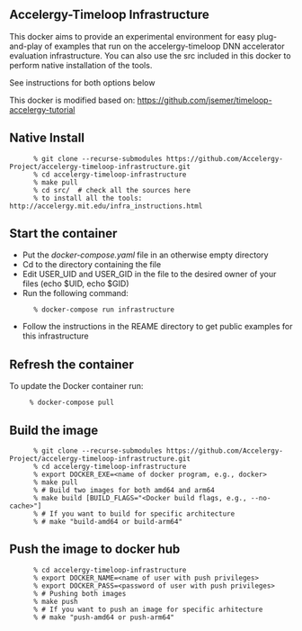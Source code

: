 Accelergy-Timeloop Infrastructure
---------------------------------------------------

This docker aims to provide an experimental environment for easy plug-and-play of examples that run on the accelergy-timeloop DNN accelerator evaluation infrastructure. 
You can also use the src included in this docker to perform native installation of the tools. 

See instructions for both options below

This docker is modified based on: https://github.com/jsemer/timeloop-accelergy-tutorial

Native Install
-----------------

```
      % git clone --recurse-submodules https://github.com/Accelergy-Project/accelergy-timeloop-infrastructure.git
      % cd accelergy-timeloop-infrastructure
      % make pull
      % cd src/  # check all the sources here
      % to install all the tools: http://accelergy.mit.edu/infra_instructions.html
```

Start the container
-----------------

- Put the *docker-compose.yaml* file in an otherwise empty directory
- Cd to the directory containing the file
- Edit USER_UID and USER_GID in the file to the desired owner of your files (echo $UID, echo $GID)
- Run the following command:
```
      % docker-compose run infrastructure 
```
- Follow the instructions in the REAME directory to get public examples for this infrastructure


Refresh the container
----------------------

To update the Docker container run:

```
     % docker-compose pull
````



Build the image
---------------

```
      % git clone --recurse-submodules https://github.com/Accelergy-Project/accelergy-timeloop-infrastructure.git
      % cd accelergy-timeloop-infrastructure
      % export DOCKER_EXE=<name of docker program, e.g., docker>
      % make pull
      % # Build two images for both amd64 and arm64
      % make build [BUILD_FLAGS="<Docker build flags, e.g., --no-cache>"]
      % # If you want to build for specific architecture
      % # make "build-amd64 or build-arm64"
```

Push the image to docker hub
----------------------------

```
      % cd accelergy-timeloop-infrastructure
      % export DOCKER_NAME=<name of user with push privileges>
      % export DOCKER_PASS=<password of user with push privileges>
      % # Pushing both images
      % make push
      % # If you want to push an image for specific arhitecture
      % # make "push-amd64 or push-arm64"
```
